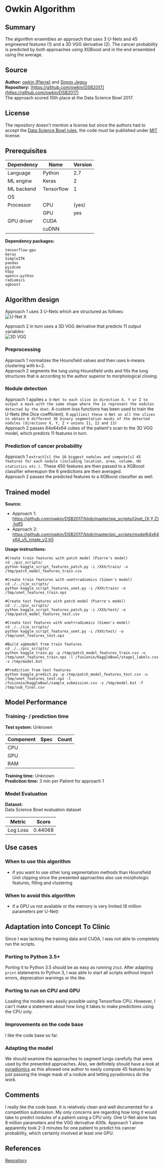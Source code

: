 # Owkin Algorithm

## Summary
The algorithm ensembles an approach that uses 3 U-Nets and 45 engineered features (1) and a 3D VGG derivative (2).
The cancer probability is predicted by both approaches using XGBoost and in the end ensembled using the average.

## Source
**Author:** [owkin (Pierre)](https://github.com/owkin/) and [Simon Jegou](https://github.com/SimJeg)  
**Repository:** [https://github.com/owkin/DSB2017](https://github.com/owkin/DSB2017)  
The approach scored 10th place at the Data Science Bowl 2017.

## License
The repository doesn't mention a license but since the authors had to accept the [Data Science Bowl rules](https://www.kaggle.com/c/data-science-bowl-2017/rules), the code must be published under [MIT](http://opensource.org/licenses/MIT) license.

## Prerequisites

| Dependency |   Name   | Version  |
|------------|----------|----------|
| Language   | Python   |    2.7   |
| ML engine  |  Keras   |    2     |
| ML backend |  Tensorflow | 1     |
| OS         |          |          | <!-- Include all OS that were tested -->
| Processor  | CPU      | (yes)      |
|            | GPU      | yes      |
| GPU driver | CUDA     |          |
|            | cuDNN    |          |


**Dependency packages:**
````
tensorflow-gpu
keras
SimpleITK
pandas
pyidcom
h5py
opencv-python
radiomics
xgboost
````


## Algorithm design
Approach 1 uses 3 U-Nets which are structured as follows:  
![U-Net X](https://user-images.githubusercontent.com/6676439/30765249-08a9966c-9fef-11e7-9c2f-2718ad3aea0f.png)  

Approach 2 in turn uses a 3D VGG derivative that predicts 11 output variables:  
![3D VGG](https://user-images.githubusercontent.com/6676439/30765243-041f83ea-9fef-11e7-9a70-94db47159bea.png)

### Preprocessing
Approach 1 normalizes the Hounsfield values and then uses k-means clustering with k=2.  
Approach 2 segments the lung using Hounsfield units and fills the lung structures that is according to the author superior to morphological closing.

### Nodule detection
Approach 1 applies `a U-Net to each slice in direction X, Y or Z to output a mask with the same shape where the 1s represent the nodules detected by the Unet`.
A custom loss functions has been used to train the U-Nets (the Dice coefficient).
It `appl[ies] these U-Net on all the slices to obtain 6 different 3D binary segmentation masks of the detected nodules (directions X, Y, Z + unions I1, I2 and I3)`  
Approach 2 passes 64x64x64 cubes of the patient's scan to the 3D VGG model, which predicts 11 features in turn.

### Prediction of cancer probability
Approach 1 `extract[s] the 10 biggest nodules and compute[s] 45 features for each nodule (including location, area, volume, HU statistics etc.).`
These 450 features are then passed to a XGBoost classifier whereupon the 6 predictions are then averaged.  
Approach 2 passes the predicted features to a XGBoost classifier as well.

## Trained model

**Source:**  
- Approach 1: https://github.com/owkin/DSB2017/blob/master/sje_scripts/Unet_{X,Y,Z}.hdf5
-  Approach 2: https://github.com/owkin/DSB2017/blob/master/pic_scripts/model64x64x64_v5_rotate_v2.h5  

**Usage instructions:**  
```
#Create train features with patch model (Pierre's model)
cd ./pic_scripts/
python kaggle_script_features_patch.py -i /XXX/train/ -o /tmp/patch_model_features_train.csv

#Create train features with unet+radiomics (Simon's model)
cd ./../sje_scripts/
python kaggle_script_features_unet.py -i /XXX/train/ -o /tmp/unet_features_train.npz

#Create test features with patch model (Pierre's model)
cd ./../pic_scripts/
python kaggle_script_features_patch.py -i /XXX/test/ -o /tmp/patch_model_features_test.csv

#Create test features with unet+radiomics (Simon's model)
cd ./../sje_scripts/
python kaggle_script_features_unet.py -i /XXX/test/ -o /tmp/unet_features_test.npz

#Build xgbmodel from train features
cd ./../pic_scripts/
python kaggle_train.py -p /tmp/patch_model_features_train.csv -u /tmp/unet_features_train.npz -l /fusionio/KaggleBowl/stage1_labels.csv -s /tmp/model.bst

#Prediction from test features
python kaggle_predict.py -p /tmp/patch_model_features_test.csv -u /tmp/unet_features_test.npz -l /fusionio/KaggleBowl/sample_submission.csv -s /tmp/model.bst -f /tmp/sub_final.csv
```

## Model Performance

### Training- / prediction time

**Test system:**  Unknown  

| Component | Spec  | Count |
|-----------|-------|-------|
| CPU       |       |       |
| GPU       |       |       |
| RAM       |       |       |

**Training time:**  Unknown  
**Prediction time:** 3 min per Patient for approach 1

### Model Evaluation

**Dataset:**  
Data Science Bowl evaluation dataset

| Metric   | Score |
|----------|-------|
| Log Loss | 0.44068|

## Use cases


### When to use this algorithm

 - if you want to use other lung segmentation methods than Hounsfield Unit clipping since the presented approaches also use morphologic features, filling and clustering

### When to avoid this algorithm

 - if a GPU us not available or the memory is very limited (8 million parameters per U-Net)

## Adaptation into Concept To Clinic
Since I was lacking the training data and CUDA, I was not able to completely run the scripts.

### Porting to Python 3.5+
Porting it to Python 3.5 should be as easy as running `2to3`.
After adapting `print` statements to Python 3, I was able to start all scripts without import errors, deprecation warnings or the like.

### Porting to run on CPU and GPU
Loading the models was easily possible using Tensorflow CPU.
However, I can't make a statement about how long it takes to make predictions using the CPU only.

### Improvements on the code base
I like the code base so far.

### Adapting the model
We should examine the approaches to segment lungs carefully that were used by the presented approaches.
Also, we definitely should have a look at [pyradiomics](https://github.com/Radiomics/pyradiomics) as this allowed one author to easily compute 45 features by just passing the image mask of a nodule and letting pyradiomics do the work.

## Comments
I really like the code base.
It is relatively clean and well documented for a competition submission.
My only concerns are regarding how long it would take to predict nodules of a patient using a CPU only.
One U-Net alone has 8 million parameters and the VGG derivative 400k.
Approach 1 alone apparently took 2-3 minutes for one patient to predict his cancer probability, which certainly involved at least one GPU.


## References
[Repository](https://github.com/owkin/DSB2017)
